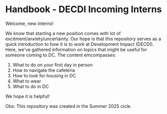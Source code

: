 # Handbook - DECDI Incoming Interns
Welcome, new interns! 

We know that starting a new position comes with lot of excitment/anxiety/uncertainty. Our hope is that this repository serves as a quick introduction to how it is to work at Development Impact (DECDI). Here, we've gathered information on topics that might be useful for someone coming to DC. The content emcompasses:

1. What to do on your first day in person
2. How to navigate the cafeteria
3. How to look for housing in DC
4. What to wear
5. What to do in DC

We hope it is helpful! 

Obs: This repository was created in the Summer 2025 cicle. 
